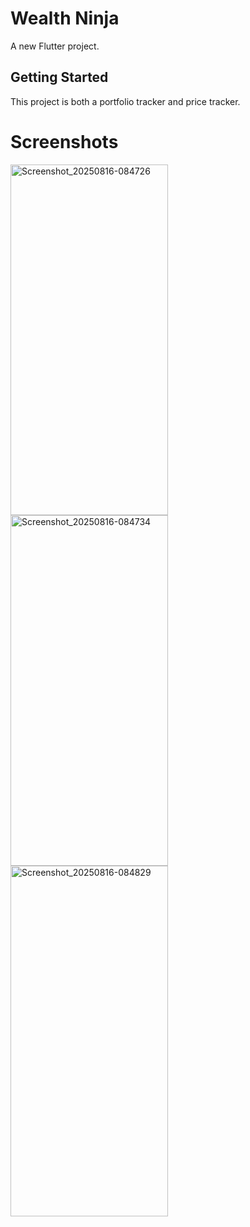 # Wealth Ninja

A new Flutter project.

## Getting Started

This project is both a portfolio tracker and price tracker.

# Screenshots

<img width="252" height="561" alt="Screenshot_20250816-084726" src="https://github.com/user-attachments/assets/9c3f611a-d557-4fdc-a5a3-f1f8c16a5103">
<img width="252" height="561" alt="Screenshot_20250816-084734" src="https://github.com/user-attachments/assets/5f4391e8-94c2-47ab-9ec4-bd5f5497472c">
<img width="252" height="561" alt="Screenshot_20250816-084829" src="https://github.com/user-attachments/assets/89cce92a-500c-4520-abae-2c6688cd3997">
